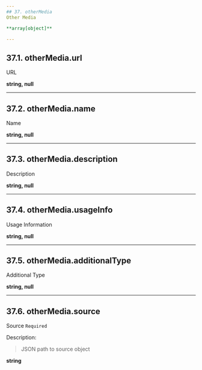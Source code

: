 ```yaml
---
## 37. otherMedia
Other Media  

**array[object]**

---
```

## 37.1. otherMedia.url
URL  

**string, null**

---
## 37.2. otherMedia.name
Name  

**string, null**

---
## 37.3. otherMedia.description
Description  

**string, null**

---
## 37.4. otherMedia.usageInfo
Usage Information  

**string, null**

---
## 37.5. otherMedia.additionalType
Additional Type  

**string, null**

---
## 37.6. otherMedia.source
Source  `Required`

Description:
> JSON path to source object  

**string**
